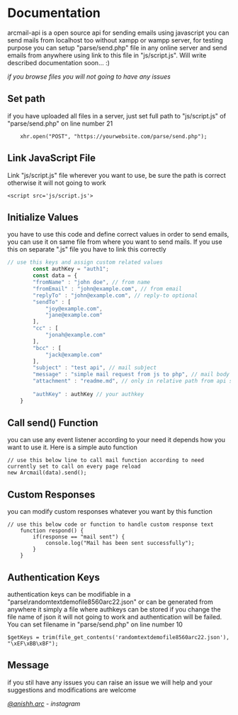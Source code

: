 # Documentation

arcmail-api is a open source api for sending emails using javascript you can send mails from localhost too without xampp or wampp server, for testing purpose you can setup "parse/send.php" file in any online server and send emails from anywhere using link to this file in "js/script.js". Will write described documentation soon... :)

*if you browse files you will not going to have any issues*

## Set path

if you have uploaded all files in a server, just set full path to "js/script.js" of "parse/send.php" on line number 21

```
    xhr.open("POST", "https://yourwebsite.com/parse/send.php");
```

## Link JavaScript File

Link "js/script.js" file wherever you want to use, be sure the path is correct otherwise it will not going to work

```
<script src='js/script.js'>
```

## Initialize Values

you have to use this code and define correct values in order to send emails, you can use it on same file from where you want to send mails. If you use this on separate ".js" file you have to link this correctly

```javascript
// use this keys and assign custom related values
        const authKey = "auth1";
        const data = {
        "fromName" : "john doe", // from name
        "fromEmail" : "john@example.com", // from email
        "replyTo" : "john@example.com", // reply-to optional
        "sendTo" : [
            "joy@example.com",
            "jane@example.com"
        ],
        "cc" : [
            "jonah@example.com"
        ],
        "bcc" : [
            "jack@example.com"
        ],
        "subject" : "test api", // mail subject
        "message" : "simple mail request from js to php", // mail body html enabled
        "attachment" : "readme.md", // only in relative path from api server send file example, "../maildata/filename.pdf"
        
        "authKey" : authKey // your authkey
    }
```

## Call send() Function

you can use any event listener according to your need it depends how you want to use it. Here is a simple auto function

```
// use this below line to call mail function according to need currently set to call on every page reload
new Arcmail(data).send();
```

## Custom Responses

you can modify custom responses whatever you want by this function

```
// use this below code or function to handle custom response text
    function respond() {
        if(response == "mail sent") {
            console.log("Mail has been sent successfully");
        } 
    }
```

## Authentication Keys

authentication keys can be modifiable in a "parse\randomtextdemofile8560arc22.json" or can be generated from anywhere it simply a file where authkeys can be stored if you change the file name of json it will not going to work and authentication will be failed. You can set filename in "parse/send.php" on line number 10

```
$getKeys = trim(file_get_contents('randomtextdemofile8560arc22.json'), "\xEF\xBB\xBF");
```

## Message

if you stil have any issues you can raise an issue we will help and your suggestions and modifications are welcome

*[@anishh.arc](https://instagram.com/anishh.arc) - instagram*
